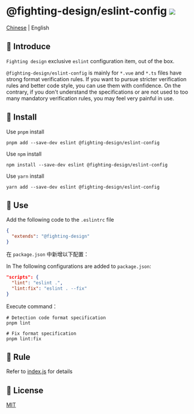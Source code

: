# @fighting-design/eslint-config <a href="https://www.npmjs.com/package/@fighting-design/eslint-config"><img src="https://badgen.net/npm/v/@fighting-design/eslint-config" /></a>

<a href="https://github.com/FightingDesign/fighting-design/blob/master/packages/fighting-eslint-config/README.md">Chinese</a> | English

## 🤟 Introduce

`Fighting design` exclusive `eslint` configuration item, out of the box.

`@fighting-design/eslint-config` is mainly for `*.vue` and `*.ts` files have strong format verification rules. If you want to pursue stricter verification rules and better code style, you can use them with confidence. On the contrary, if you don't understand the specifications or are not used to too many mandatory verification rules, you may feel very painful in use.

## 🔑 Install

Use `pnpm` install

```shell
pnpm add --save-dev eslint @fighting-design/eslint-config
```

Use `npm` install

```shell
npm install --save-dev eslint @fighting-design/eslint-config
```

Use `yarn` install

```shell
yarn add --save-dev eslint @fighting-design/eslint-config
```

## 🐳 Use

Add the following code to the `.eslintrc` file

```json
{
  "extends": "@fighting-design"
}
```

在 `package.json` 中新增以下配置：

In The following configurations are added to `package.json`:

```json
"scripts": {
  "lint": "eslint .",
  "lint:fix": "eslint . --fix"
}
```

Execute command：

```shell
# Detection code format specification
pnpm lint

# Fix format specification
pnpm lint:fix
```

## 🚧 Rule

Refer to [index.js](https://github.com/FightingDesign/fighting-design/blob/master/packages/fighting-eslint-config/index.js) for details

## 💬 License

[MIT](https://github.com/FightingDesign/fighting-design/blob/master/packages/fighting-eslint-config/LICENSE)
